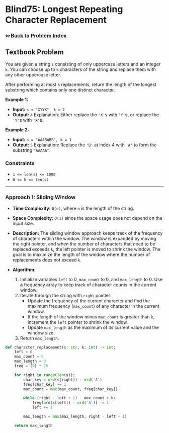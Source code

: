 # Blind75: Longest Repeating Character Replacement

### [⇦ Back to Problem Index](../../index.md)

## Textbook Problem

You are given a string `s` consisting of only uppercase letters and an integer `k`. You can choose up to `k` characters of the string and replace them with any other uppercase letter.

After performing at most `k` replacements, return the length of the longest substring which contains only one distinct character.

**Example 1:**

-   **Input:** `s = "XYYX", k = 2`
-   **Output:** `4`
    Explanation: Either replace the `'X'`s with `'Y'`s, or replace the `'Y'`s with `'X'`s.

**Example 2:**

-   **Input:** `s = "AAABABB", k = 1`
-   **Output:** `5`
    Explanation: Replace the `'B'` at index 4 with `'A'` to form the substring `"AAAAA"`.

### Constraints

-   `1 <= len(s) <= 1000`
-   `0 <= k <= len(s)`

---

### Approach 1: Sliding Window

-   **Time Complexity:** `O(n)`, where `n` is the length of the string.
-   **Space Complexity:** `O(1)` since the space usage does not depend on the input size.
-   **Description:** The sliding window approach keeps track of the frequency of characters within the window. The window is expanded by moving the right pointer, and when the number of characters that need to be replaced exceeds `k`, the left pointer is moved to shrink the window. The goal is to maximize the length of the window where the number of replacements does not exceed `k`.
-   **Algorithm:**

    1. Initialize variables `left` to 0, `max_count` to 0, and `max_length` to 0. Use a frequency array to keep track of character counts in the current window.
    2. Iterate through the string with `right` pointer:
        - Update the frequency of the current character and find the maximum frequency (`max_count`) of any character in the current window.
        - If the length of the window minus `max_count` is greater than `k`, increment the `left` pointer to shrink the window.
        - Update `max_length` as the maximum of its current value and the window size.
    3. Return `max_length`.

```python
def character_replacement(s: str, k: int) -> int:
	left = 0
	max_count = 0
	max_length = 0
	freq = [0] * 26

	for right in range(len(s)):
		char_key = ord(s[right]) - ord('A')
		freq[char_key] += 1
		max_count = max(max_count, freq[char_key])

		while (right - left + 1) - max_count > k:
			freq[ord(s[left]) - ord('A')] -= 1
			left += 1

		max_length = max(max_length, right - left + 1)

	return max_length
```
